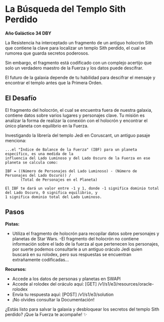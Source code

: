# La Búsqueda del Templo Sith Perdido

**Año Galáctico 34 DBY**

La Resistencia ha interceptado un fragmento de un antiguo holocrón Sith que contiene la clave para localizar un templo Sith perdido, el cual se rumorea que guarda secretos poderosos.

Sin embargo, el fragmento está codificado con un complejo acertijo que solo un verdadero maestro de la Fuerza y los datos puede descifrar.

El futuro de la galaxia depende de tu habilidad para descifrar el mensaje y encontrar el templo antes que la Primera Orden.

## El Desafío

El fragmento del holocrón, el cual se encuentra fuera de nuestra galaxia, contiene datos sobre varios lugares y personajes clave. Tu misión es analizar la forma de realizar la conexión con el holocrón y encontrar el único planeta con equilibrio en la Fuerza.

Investigando la librería del templo Jedi en Coruscant, un antiguo pasaje menciona:

```
...el "Índice de Balance de la Fuerza" (IBF) para un planeta específico, es una medida de la
influencia del Lado Luminoso y del Lado Oscuro de la Fuerza en ese planeta se calcula como:

IBF = ((Número de Personajes del Lado Luminoso) - (Número de Personajes del Lado Oscuro)) /
       (Total de Personajes en el Planeta)

El IBF te dará un valor entre -1 y 1, donde -1 significa dominio total del Lado Oscuro, 0 significa equilibrio, y
1 significa dominio total del Lado Luminoso.
```

## Pasos

**Pistas:**

- Utiliza el fragmento de holocrón para recopilar datos sobre personajes y planetas de Star Wars.
-El fragmento del holocrón no contiene información sobre el lado de la fuerza al que pertenecen los personajes, por suerte podemos consultarle a un antiguo oráculo Jedi quien buscará en su rolodex, pero sus respuestas se encuentran extrañamente codificadas...

**Recursos:**

- Accede a los datos de personas y planetas en SWAPI
- Accede al rolodex del oráculo aquí: [GET] /v1/s1/e3/resources/oracle-rolodex
- Envía tu respuesta aquí: [POST] /v1/s1/e3/solution
- ¡No olvides consultar la Documentación!

¿Estás listo para salvar la galaxia y desbloquear los secretos del templo Sith perdido? ¡Que la Fuerza te acompañe! ✨